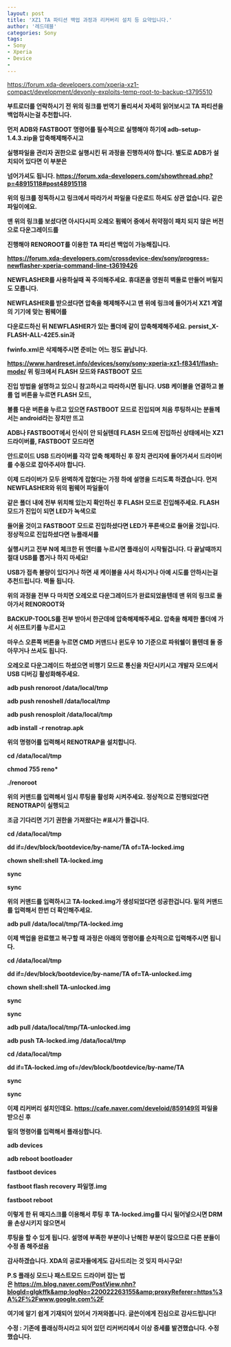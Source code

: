 ```yaml
---
layout: post
title: 'XZ1 TA 파티션 백업 과정과 리커버리 설치 등 요약입니다.'
author: '레드데블'
categories: Sony
tags:
- Sony
- Xperia
- Device
-
---
```



<script> location.href='https://cafe.naver.com/develoid/858645' ; </script>

<a href="https://forum.xda-developers.com/xperia-xz1-compact/development/devonly-exploits-temp-root-to-backup-t3795510">https://forum.xda-developers.com/xperia-xz1-compact/development/devonly-exploits-temp-root-to-backup-t3795510</a><p><b></p><p>부트로더를 언락하시기 전 위의 링크를 번역기 돌리셔서 자세히 읽어보시고 TA 파티션을 백업하시는걸 추천합니다.</p><p><b></p><p>먼저 ADB와 FASTBOOT 명령어를 필수적으로 실행해야 하기에 adb-setup-1.4.3.zip을 압축해제해주시고</p><p><b></p><p>실행파일을 관리자 권한으로 실행시킨 뒤 과정을 진행하셔야 합니다. 별도로 ADB가 설치되어 있다면 이 부분은</p><p><b></p><p>넘어가셔도 됩니다. <a href="https://forum.xda-developers.com/showthread.php?p=48915118#post48915118">https://forum.xda-developers.com/showthread.php?p=48915118#post48915118</a></p><p><b></p><p><b></p><p>위의 링크를 정독하시고 링크에서 따라가서 파일을 다운로드 하셔도 상관 없습니다. 같은 파일이에요.</p><p><b></p><p>맨 위의 링크를 보셨다면 아시다시피 오레오 펌웨어 중에서 취약점이 패치 되지 않은 버전으로 다운그레이드를</p><p><b></p><p>진행해야 RENOROOT를 이용한 TA 파티션 백업이 가능해집니다.</p><p><b></p><p><b></p><p><a href="https://forum.xda-developers.com/crossdevice-dev/sony/progress-newflasher-xperia-command-line-t3619426">https://forum.xda-developers.com/crossdevice-dev/sony/progress-newflasher-xperia-command-line-t3619426</a></p><p><b></p><p>NEWFLASHER를 사용하실때 꼭 주의해주세요. 휴대폰을 영원히 벽돌로 만들어 버릴지도 모릅니다.</p><p><b></p><p>NEWFLASHER를 받으셨다면 압축을 해제해주시고 맨 위에 링크에 들어가서 XZ1 계열의 기기에 맞는 펌웨어를</p><p><b></p><p>다운로드하신 뒤 NEWFLASHER가 있는 폴더에 같이 압축해제해주세요.&nbsp;persist_X-FLASH-ALL-42E5.sin과</p><p><b></p><p>fwinfo.xml은 삭제해주시면 준비는 어느 정도 끝납니다.</p><p><b></p><p><b></p><p><a href="https://www.hardreset.info/devices/sony/sony-xperia-xz1-f8341/flash-mode/">https://www.hardreset.info/devices/sony/sony-xperia-xz1-f8341/flash-mode/</a> 위 링크에서 FLASH 모드와 FASTBOOT 모드</p><p><b></p><p>진입 방법을 설명하고 있으니 참고하시고 따라하시면 됩니다. USB 케이블을 연결하고 볼륨 업 버튼을 누르면 FLASH 모드,</p><p><b></p><p>볼륨 다운 버튼을 누르고 있으면 FASTBOOT 모드로 진입되며 처음 루팅하시는 분들께서는 android라는 장치만 뜨고</p><p><b></p><p>ADB나 FASTBOOT에서 인식이 안 되실텐데 FLASH 모드에 진입하신 상태에서는 XZ1 드라이버를, FASTBOOT 모드라면</p><p><b></p><p>안드로이드 USB 드라이버를 각각 압축 해제하신 후 장치 관리자에 들어가셔서 드라이버를 수동으로 잡아주셔야 합니다.</p><p><b></p><p><b></p><p>이제 드라이버가 모두 완벽하게 잡혔다는 가정 하에 설명을 드리도록 하겠습니다. 먼저 NEWFLASHER와 위의 펌웨어 파일들이</p><p><b></p><p>같은 폴더 내에 전부 위치해 있는지 확인하신 후 FLASH 모드로 진입해주세요. FLASH 모드가 진입이 되면 LED가 녹색으로</p><p><b></p><p>들어올 것이고 FASTBOOT 모드로 진입하셨다면 LED가 푸른색으로 들어올 것입니다. 정상적으로 진입하셨다면 뉴플래셔를</p><p><b></p><p>실행시키고 전부 N에 체크한 뒤 엔터를 누르시면 플래싱이 시작될겁니다. 다 끝날때까지 절대 USB를 뽑거나 하지 마세요!</p><p><b></p><p><b></p><p>USB가 접촉 불량이 있다거나 하면 새 케이블을 사서 하시거나 아예 시도를 안하시는걸 추천드립니다. 벽돌 됩니다.</p><p><b></p><p>위의 과정을 전부 다 마치면 오레오로 다운그레이드가 완료되었을텐데 맨 위의 링크로 돌아가서 RENOROOT와</p><p><b></p><p>BACKUP-TOOLS를 전부 받아서 한군데에 압축해제해주세요. 압축을 해제한 폴더에 가서 쉬프트키를 누르시고</p><p><b></p><p>마우스 오른쪽 버튼을 누르면 CMD 커맨드나 윈도우 10 기준으로 파워쉘이 뜰텐데 둘 중 아무거나 쓰셔도 됩니다.</p><p><b></p><p><b></p><p>오레오로 다운그레이드 하셨으면 비행기 모드로 통신을 차단시키시고 개발자 모드에서 USB 디버깅 활성화해주세요.</p><p><b></p><p><p>adb push renoroot /data/local/tmp</p><p>adb push renoshell /data/local/tmp</p><p>adb push renosploit /data/local/tmp</p><p>adb install -r renotrap.apk</p></p><p><b></p><p>위의 명령어를 입력해서 RENOTRAP을 설치합니다.</p><p><b></p><p><p>cd /data/local/tmp</p><p>chmod 755 reno*</p><p>./renoroot</p></p><p><b></p><p>위의 커맨드를 입력해서 임시 루팅을 활성화 시켜주세요. 정상적으로 진행되었다면 RENOTRAP이 실행되고</p><p><b></p><p>조금 기다리면 기기 권한을 가져왔다는 #표시가 뜰겁니다.</p><p><b></p><p><p>cd /data/local/tmp</p><p>dd if=/dev/block/bootdevice/by-name/TA of=TA-locked.img</p><p>chown shell:shell TA-locked.img</p><p>sync</p><p>sync</p></p><p><b></p><p>위의 커맨드를 입력하시고 TA-locked.img가 생성되었다면 성공한겁니다. 밑의 커맨드를 입력해서 한번 더 확인해주세요.</p><p><b></p><p>adb pull /data/local/tmp/TA-locked.img</p><p><b></p><p>이제 백업을 완료했고 복구할 때 과정은 아래의 명령어를 순차적으로 입력해주시면 됩니다.</p><p><b></p><p><p>cd /data/local/tmp</p><p>dd if=/dev/block/bootdevice/by-name/TA of=TA-unlocked.img</p><p>chown shell:shell TA-unlocked.img</p><p>sync</p><p>sync</p></p><p><b></p><p><p>adb pull /data/local/tmp/TA-unlocked.img</p><p>adb push TA-locked.img /data/local/tmp</p></p><p><b></p><p><p>cd /data/local/tmp</p><p>dd if=TA-locked.img of=/dev/block/bootdevice/by-name/TA</p><p>sync</p><p>sync</p></p><p><b></p><p><b></p><p>이제 리커버리 설치인데요.&nbsp;<a href="https://cafe.naver.com/develoid/859149의">https://cafe.naver.com/develoid/859149의</a>&nbsp;파일을 받으신 후</p><p><b></p><p>밑의 명령어를 입력해서 플래싱합니다.</p><p><b></p><p><p>adb devices</p><p><b></p><p>adb reboot bootloader</p><p><b></p><p>fastboot devices</p><p><b></p><p>fastboot flash recovery 파일명.img</p><p><b></p><p>fastboot reboot</p></p><p><b></p><p><b></p><p>이렇게 한 뒤 매지스크를 이용해서 루팅 후 TA-locked.img를 다시 밀어넣으시면 DRM을 손상시키지 않으면서</p><p><b></p><p>루팅을 할 수 있게 됩니다. 설명에 부족한 부분이나 난해한 부분이 많으므로 다른 분들이 수정 좀 해주셨음</p><p><b></p><p>감사하겠습니다. XDA의 공로자들에게도 감사드리는 것 잊지 마시구요!</p><p><b></p><p><b></p><p>P.S 플래싱 모드나 패스트모드 드라이버 잡는 법은&nbsp;<a href="https://m.blog.naver.com/PostView.nhn?blogId=glgkffk&amp;logNo=220022263155&amp;proxyReferer=https%3A%2F%2Fwww.google.com%2F">https://m.blog.naver.com/PostView.nhn?blogId=glgkffk&amp;logNo=220022263155&amp;proxyReferer=https%3A%2F%2Fwww.google.com%2F</a></p><p><b></p><p>여기에 알기 쉽게 기재되어 있어서 가져와봅니다. 글쓴이에게 진심으로 감사드립니다!</p><p><b></p><p>수정 : 기존에 플래싱하시라고 되어 있던 리커버리에서 이상 증세를 발견했습니다. 수정했습니다.</p>
